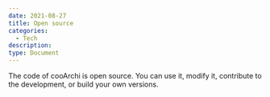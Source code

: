 ```yaml
---
date: 2021-08-27
title: Open source
categories:
  - Tech
description: 
type: Document
---
```

The code of cooArchi is open source. You can use it, modify it, contribute to the development, or build your own versions. 
